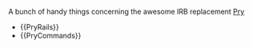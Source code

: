 A bunch of handy things concerning the awesome IRB replacement [Pry][1]

* {{PryRails}}
* {{PryCommands}}

[1]: http://pry.github.com/